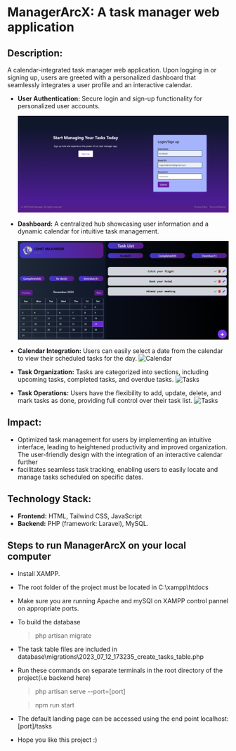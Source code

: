 # ManagerArcX: A task manager web application
## Description: 
A calendar-integrated task manager web application. Upon logging in or signing up, users are greeted
with a personalized dashboard that seamlessly integrates a user profile and an interactive calendar.

- **User Authentication:** Secure login and sign-up functionality for personalized user accounts.

  ![User authentication](https://github.com/ArcXzost/ManagerArcX/blob/main/UserLogin.png)
  
- **Dashboard:** A centralized hub showcasing user information and a dynamic calendar for intuitive task management.
  
  ![Dashboard](https://github.com/ArcXzost/ManagerArcX/blob/main/TaskDisplay.png)
  
- **Calendar Integration:** Users can easily select a date from the calendar to view their scheduled tasks for the day.
  ![Calendar](https://github.com/[username]/[reponame]/blob/[branch]/image.jpg?raw=true)
  
- **Task Organization:** Tasks are categorized into sections, including upcoming tasks, completed tasks, and overdue tasks.
  ![Tasks](https://github.com/[username]/[reponame]/blob/[branch]/image.jpg?raw=true)
  
- **Task Operations:** Users have the flexibility to add, update, delete, and mark tasks as done, providing full control over their task list.
  ![Tasks](https://github.com/[username]/[reponame]/blob/[branch]/image.jpg?raw=true)
  
## Impact: 

- Optimized task management for users by implementing an intuitive interface, leading to heightened productivity and improved organization. The user-friendly design with the integration of an interactive calendar further
- facilitates seamless task tracking, enabling users to easily locate and manage tasks scheduled on specific dates.
  
## Technology Stack:

- **Frontend:** HTML, Tailwind CSS, JavaScript
- **Backend:** PHP (framework: Laravel), MySQL.


## Steps to run ManagerArcX on your local computer
- Install XAMPP.
- The root folder of the project must be located in C:\xampp\htdocs
- Make sure you are running Apache and mySQl on XAMPP control pannel on appropriate ports.
- To build the database
  > php artisan migrate
- The task table files are included in database\migrations\2023_07_12_173235_create_tasks_table.php
- Run these commands on separate terminals in the root directory of the project(i.e backend here)
  > php artisan serve --port=[port]
  
  > npm run start

- The default landing page can be accessed using the end point localhost:[port]/tasks
- Hope you like this project :)
